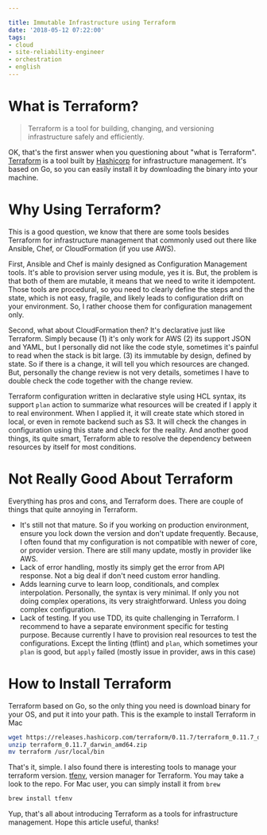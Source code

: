 ```yaml
---

title: Immutable Infrastructure using Terraform 
date: '2018-05-12 07:22:00'
tags:
- cloud
- site-reliability-engineer
- orchestration
- english
---
```


# What is Terraform?
> Terraform is a tool for building, changing, and versioning infrastructure safely and efficiently. 

OK, that's the first answer when you questioning about "what is Terraform".
[Terraform](https://terraform.io) is a tool built by [Hashicorp](https://www.hashicorp.com/) for 
infrastructure management. It's based on Go, so you can easily install it by downloading
the binary into your machine.

# Why Using Terraform?
This is a good question, we know that there are some tools besides Terraform
for infrastructure management that commonly used out there like Ansible, Chef, or CloudFormation (if you use AWS).

First, Ansible and Chef is mainly designed as Configuration Management tools.
It's able to provision server using module, yes it is. But, the problem is that both of them are
mutable, it means that we need to write it idempotent. Those tools are procedural, so you need to clearly
define the steps and the state, which is not easy, fragile, and likely leads to configuration drift on your environment.
So, I rather choose them for configuration management only.

Second, what about CloudFormation then? It's declarative just like Terraform. Simply because (1) it's
only work for AWS (2) its support JSON and YAML, but I personally did not like the code style, sometimes it's painful
to read when the stack is bit large. (3) its immutable by design, defined by state. So if there is a change, it will
tell you which resources are changed. But, personally the change review is not very details, sometimes I have to double
check the code together with the change review.

Terraform configuration written in declarative style using HCL syntax, its support `plan` action to summarize what
resources will be created if I apply it to real environment. When I applied it, it will create state which stored in
local, or even in remote backend such as S3. It will check the changes in configuration using this state and check for
the reality. And another good things, its quite smart, Terraform able to resolve the dependency between resources by
itself for most conditions.

# Not Really Good About Terraform
Everything has pros and cons, and Terraform does. There are couple of things that quite annoying in Terraform.

- It's still not that mature. So if you working on production environment, ensure you lock down the version and don't
update frequently. Because, I often found that my configuration is not compatible with newer of core, or provider 
version. There are still many update, mostly in provider like AWS.
- Lack of error handling, mostly its simply get the error from API response. Not a big deal if don't need custom error
handling.
- Adds learning curve to learn loop, conditionals, and complex interpolation. Personally, the syntax is very minimal.
If only you not doing complex operations, its very straightforward. Unless you doing complex configuration.
- Lack of testing. If you use TDD, its quite challenging in Terraform. I recommend to have a separate environment
specific for testing purpose. Because currently I have to provision real resources to test the configurations. Except 
the linting (tflint) and `plan`, which sometimes your `plan` is good, but `apply` failed (mostly issue in provider, aws
in this case)

# How to Install Terraform
Terraform based on Go, so the only thing you need is download binary for your OS, and put it into your path. This is
the example to install Terraform in Mac

```bash
wget https://releases.hashicorp.com/terraform/0.11.7/terraform_0.11.7_darwin_amd64.zip
unzip terraform_0.11.7_darwin_amd64.zip
mv terraform /usr/local/bin
```

That's it, simple. I also found there is interesting tools to manage your terraform version.
[tfenv](https://github.com/kamatama41/tfenv), version manager for Terraform. You may take a look to the repo.
For Mac user, you can simply install it from `brew`
```bash
brew install tfenv
```

Yup, that's all about introducing Terraform as a tools for infrastructure management. Hope this article useful, thanks!